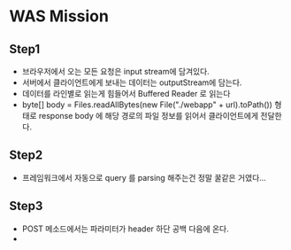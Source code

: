 # WAS Mission

## Step1

- 브라우저에서 오는 모든 요청은 input stream에 담겨있다.
- 서버에서 클라이언트에게 보내는 데이터는 outputStream에 담는다.
-  데이터를 라인별로 읽는게 힘들어서 Buffered Reader 로 읽는다
- byte[] body = Files.readAllBytes(new File("./webapp" + url).toPath()) 형태로 response body 에 해당 경로의 파일 정보를 읽어서 클라이언트에게 전달한다.



##  Step2

- 프레임워크에서 자동으로 query 를 parsing 해주는건 정말 꿀같은 거였다...



##  Step3

- POST 메소드에서는 파라미터가 header 하단 공백 다음에 온다.
- ​

